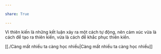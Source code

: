 ---  
share: True  
---  
Vì thiên kiến là những kết luận xảy ra một cách tự động, nên cảm xúc vừa là cách để tạo ra thiên kiến, vừa là cách để khắc phục thiên kiến.  
[[./Càng mất nhiều ta càng học nhiều|Càng mất nhiều ta càng học nhiều]]  
